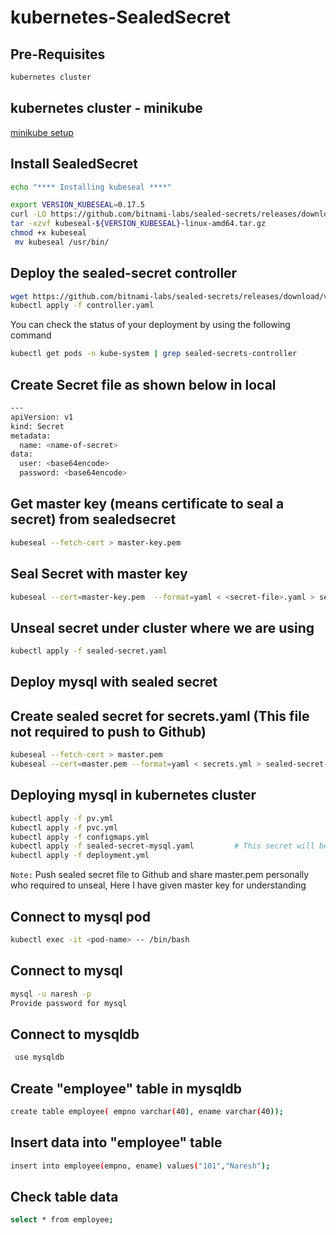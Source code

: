 # kubernetes-SealedSecret

## Pre-Requisites

```bash
kubernetes cluster
```

## kubernetes cluster - minikube
[minikube setup](https://github.com/Naresh240/kubernetes/blob/main/minikube-setup/README.md)

## Install SealedSecret

```bash
echo "**** Installing kubeseal ****"

export VERSION_KUBESEAL=0.17.5
curl -LO https://github.com/bitnami-labs/sealed-secrets/releases/download/v${VERSION_KUBESEAL}/kubeseal-${VERSION_KUBESEAL}-linux-amd64.tar.gz
tar -xzvf kubeseal-${VERSION_KUBESEAL}-linux-amd64.tar.gz
chmod +x kubeseal
 mv kubeseal /usr/bin/
```

## Deploy the sealed-secret controller

```bash
wget https://github.com/bitnami-labs/sealed-secrets/releases/download/v0.18.0/controller.yaml
kubectl apply -f controller.yaml
```

You can check the status of your deployment by using the following command

```bash
kubectl get pods -n kube-system | grep sealed-secrets-controller
```

## Create Secret file as shown below in local

```bash
---
apiVersion: v1
kind: Secret
metadata:
  name: <name-of-secret>
data:
  user: <base64encode>
  password: <base64encode>
```  

## Get master key (means certificate to seal a secret) from sealedsecret

```bash
kubeseal --fetch-cert > master-key.pem  
```

## Seal Secret with master key

```bash
kubeseal --cert=master-key.pem  --format=yaml < <secret-file>.yaml > sealed-secret.yaml
```

## Unseal secret under cluster where we are using

```bash
kubectl apply -f sealed-secret.yaml
```

## Deploy mysql with sealed secret

## Create sealed secret for secrets.yaml (This file not required to push to Github)

```bash
kubeseal --fetch-cert > master.pem 
kubeseal --cert=master.pem --format=yaml < secrets.yml > sealed-secret-mysql.yaml
```

## Deploying mysql in kubernetes cluster

```bash
kubectl apply -f pv.yml
kubectl apply -f pvc.yml
kubectl apply -f configmaps.yml
kubectl apply -f sealed-secret-mysql.yaml         # This secret will be unseal using controller and master.pem file
kubectl apply -f deployment.yml
```
```Note:``` Push sealed secret file to Github and share master.pem personally who required to unseal, Here I have given master key for understanding

## Connect to mysql pod

```bash
kubectl exec -it <pod-name> -- /bin/bash
```

## Connect to mysql

```bash
mysql -u naresh -p
Provide password for mysql
```

## Connect to mysqldb

```bash
 use mysqldb
```

## Create "employee" table in mysqldb

```bash
create table employee( empno varchar(40), ename varchar(40));
```

## Insert data into "employee" table

```bash
insert into employee(empno, ename) values("101","Naresh");
```

## Check table data

```bash
select * from employee;
```
